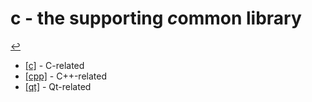 # c - the supporting *c*ommon library
  [↩](../doc.md)

* [[c]](c/doc.md) - C-related
* [[cpp]](cpp/doc.md) - C++-related
* [[qt]](qt/doc.md) - Qt-related

